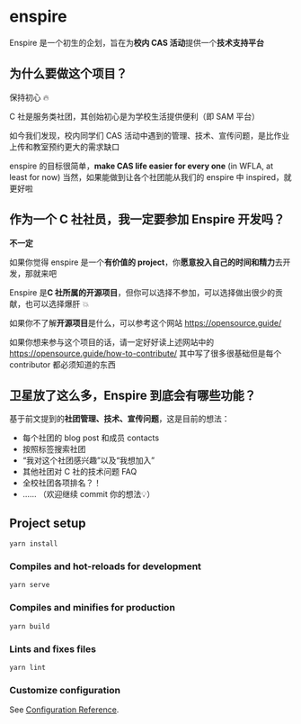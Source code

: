 # enspire

Enspire 是一个初生的企划，旨在为**校内 CAS 活动**提供一个**技术支持平台**

## 为什么要做这个项目？

保持初心 :fire:

C 社是服务类社团，其创始初心是为学校生活提供便利（即 SAM 平台）

如今我们发现，校内同学们 CAS 活动中遇到的管理、技术、宣传问题，是比作业上传和教室预约更大的需求缺口

enspire 的目标很简单，**make CAS life easier for every one** (in WFLA, at least for now)
当然，如果能做到让各个社团能从我们的 enspire 中 inspired，就更好啦

## 作为一个 C 社社员，我一定要参加 Enspire 开发吗？

**不一定**

如果你觉得 enspire 是一个**有价值的 project**，你**愿意投入自己的时间和精力**去开发，那就来吧

Enspire 是**C 社所属的开源项目**，但你可以选择不参加，可以选择做出很少的贡献，也可以选择爆肝 :boom:

如果你不了解**开源项目**是什么，可以参考这个网站 https://opensource.guide/

如果你想来参与这个项目的话，请一定好好读上述网站中的 https://opensource.guide/how-to-contribute/
其中写了很多很基础但是每个 contributor 都必须知道的东西

## 卫星放了这么多，Enspire 到底会有哪些功能？

基于前文提到的**社团管理、技术、宣传问题**，这是目前的想法：

- 每个社团的 blog post 和成员 contacts
- 按照标签搜索社团
- “我对这个社团感兴趣”以及“我想加入”
- 其他社团对 C 社的技术问题 FAQ
- 全校社团各项排名？！
- …… （欢迎继续 commit 你的想法:bulb:）

## Project setup

```
yarn install
```

### Compiles and hot-reloads for development

```
yarn serve
```

### Compiles and minifies for production

```
yarn build
```

### Lints and fixes files

```
yarn lint
```

### Customize configuration

See [Configuration Reference](https://cli.vuejs.org/config/).
